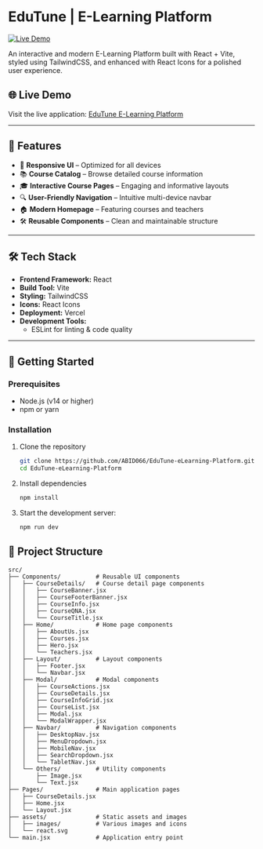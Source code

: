 # EduTune | E-Learning Platform

[![Live Demo](https://img.shields.io/badge/demo-online-green.svg)](https://edu-tune-e-learning-platform.vercel.app/)

An interactive and modern E-Learning Platform built with React + Vite, styled using TailwindCSS, and enhanced with React Icons for a polished user experience.


## 🌐 Live Demo

Visit the live application: [EduTune E-Learning Platform](https://edu-tune-e-learning-platform.vercel.app/)

---


## 🚀 Features

- 📱 **Responsive UI** – Optimized for all devices  
- 📚 **Course Catalog** – Browse detailed course information  
- 🎓 **Interactive Course Pages** – Engaging and informative layouts  
- 🔍 **User-Friendly Navigation** – Intuitive multi-device navbar  
- 🏠 **Modern Homepage** – Featuring courses and teachers  
- 🛠 **Reusable Components** – Clean and maintainable structure  

---

## 🛠️ Tech Stack

- **Frontend Framework:** React  
- **Build Tool:** Vite  
- **Styling:** TailwindCSS  
- **Icons:** React Icons  
- **Deployment:** Vercel  
- **Development Tools:**  
  - ESLint for linting & code quality  

---


## 🔧 Getting Started

### Prerequisites

- Node.js (v14 or higher)
- npm or yarn


### Installation

1. Clone the repository  
   ```bash
   git clone https://github.com/ABID066/EduTune-eLearning-Platform.git
   cd EduTune-eLearning-Platform
   ```
2. Install dependencies  
   ```bash
   npm install
   ```
3. Start the development server:
   ```bash
   npm run dev
   ```


## 📁 Project Structure

```
src/
├── Components/          # Reusable UI components
│   ├── CourseDetails/   # Course detail page components
│   │   ├── CourseBanner.jsx
│   │   ├── CourseFooterBanner.jsx
│   │   ├── CourseInfo.jsx
│   │   ├── CourseQNA.jsx
│   │   └── CourseTitle.jsx
│   ├── Home/            # Home page components
│   │   ├── AboutUs.jsx
│   │   ├── Courses.jsx
│   │   ├── Hero.jsx
│   │   └── Teachers.jsx
│   ├── Layout/          # Layout components
│   │   ├── Footer.jsx
│   │   └── Navbar.jsx
│   ├── Modal/           # Modal components
│   │   ├── CourseActions.jsx
│   │   ├── CourseDetails.jsx
│   │   ├── CourseInfoGrid.jsx
│   │   ├── CourseList.jsx
│   │   ├── Modal.jsx
│   │   └── ModalWrapper.jsx
│   ├── Navbar/          # Navigation components
│   │   ├── DesktopNav.jsx
│   │   ├── MenuDropdown.jsx
│   │   ├── MobileNav.jsx
│   │   ├── SearchDropdown.jsx
│   │   └── TabletNav.jsx
│   └── Others/          # Utility components
│       ├── Image.jsx
│       └── Text.jsx
├── Pages/               # Main application pages
│   ├── CourseDetails.jsx
│   ├── Home.jsx
│   └── Layout.jsx
├── assets/              # Static assets and images
│   ├── images/          # Various images and icons
│   └── react.svg
└── main.jsx             # Application entry point
```


